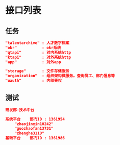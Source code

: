 # 接口列表



## 任务



```json
"talentarchive"	: 人才数字档案
"okr"			: okr系统
"qtapi"  		: 对内系统http
"ktapi"  		: 对外系统http
"app" 			: 对外app 
```



```json
"storage" 		: 文件存储服务
"organization"  : 组织架构微服务。查询员工、部门信息等
"uauth"  		: 内部鉴权
```



## 测试

```json
研发部-技术中台

系统平台	部门ID : 1361954
	"zhaojinxin10242"
	"guozhaofan13731"
	"zhenghe3119"
基础平台	部门ID : 1361986
```

